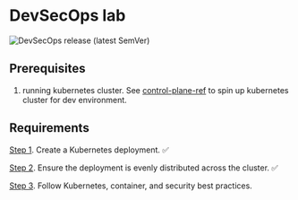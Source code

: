 # DevSecOps lab

![DevSecOps release (latest SemVer)](https://img.shields.io/github/v/tag/AdamDubnytskyy/DevSecOps?sort=semver)

## Prerequisites
1. running kubernetes cluster. See [control-plane-ref](https://github.com/AdamDubnytskyy/k8s-controller/blob/main/docs/control-plane/README.md) to spin up kubernetes cluster for dev environment.

## Requirements
[Step 1](docs/step1-create-kubernetes-deployment/README.md). Create a Kubernetes deployment. ✅

[Step 2](docs/step2-ensure-deployment-even-distribution-across-cluster/README.md). Ensure the deployment is evenly distributed across the cluster. ✅

[Step 3](docs/step3-follow-security-best-practices/README.md). Follow Kubernetes, container, and security best practices.

